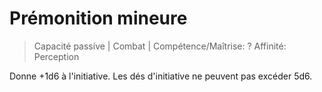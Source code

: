# Prémonition mineure

> Capacité passive \| Combat \| Compétence/Maîtrise: ? Affinité: Perception

Donne +1d6 à l'initiative. Les dés d'initiative ne peuvent pas excéder 5d6.

